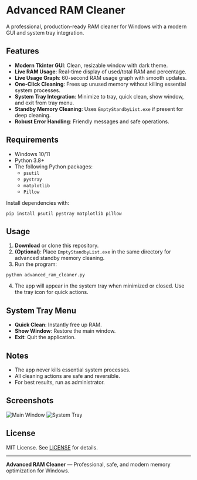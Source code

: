 # Advanced RAM Cleaner

A professional, production-ready RAM cleaner for Windows with a modern GUI and system tray integration.

## Features

- **Modern Tkinter GUI**: Clean, resizable window with dark theme.
- **Live RAM Usage**: Real-time display of used/total RAM and percentage.
- **Live Usage Graph**: 60-second RAM usage graph with smooth updates.
- **One-Click Cleaning**: Frees up unused memory without killing essential system processes.
- **System Tray Integration**: Minimize to tray, quick clean, show window, and exit from tray menu.
- **Standby Memory Cleaning**: Uses `EmptyStandbyList.exe` if present for deep cleaning.
- **Robust Error Handling**: Friendly messages and safe operations.

## Requirements

- Windows 10/11
- Python 3.8+
- The following Python packages:
  - `psutil`
  - `pystray`
  - `matplotlib`
  - `Pillow`

Install dependencies with:

```
pip install psutil pystray matplotlib pillow
```

## Usage

1. **Download** or clone this repository.
2. **(Optional)**: Place `EmptyStandbyList.exe` in the same directory for advanced standby memory cleaning.
3. Run the program:

```
python advanced_ram_cleaner.py
```

4. The app will appear in the system tray when minimized or closed. Use the tray icon for quick actions.

## System Tray Menu
- **Quick Clean**: Instantly free up RAM.
- **Show Window**: Restore the main window.
- **Exit**: Quit the application.

## Notes
- The app never kills essential system processes.
- All cleaning actions are safe and reversible.
- For best results, run as administrator.

## Screenshots

![Main Window](screenshots/main_window.png)
![System Tray](screenshots/tray_menu.png)

## License

MIT License. See [LICENSE](LICENSE) for details.

---

**Advanced RAM Cleaner** — Professional, safe, and modern memory optimization for Windows.
